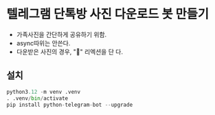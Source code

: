 # 텔레그램 단톡방 사진 다운로드 봇 만들기
- 가족사진을 간단하게 공유하기 위함.
- async따위는 안쓴다.
- 다운받은 사진의 경우, "🐳" 리엑션을 단 다.

## 설치
```py
python3.12 -m venv .venv
. .venv/bin/activate
pip install python-telegram-bot --upgrade
```

